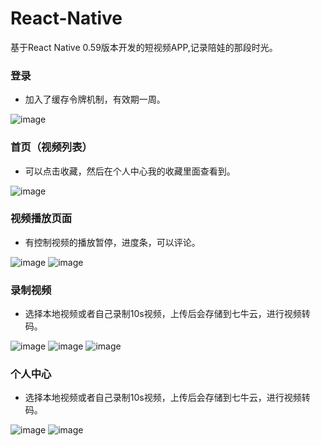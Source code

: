 # React-Native
基于React Native 0.59版本开发的短视频APP,记录陪娃的那段时光。

### 登录
* 加入了缓存令牌机制，有效期一周。

![image](example_img/login.jpg)

### 首页（视频列表）
* 可以点击收藏，然后在个人中心我的收藏里面查看到。

![image](example_img/index.jpg)

### 视频播放页面
* 有控制视频的播放暂停，进度条，可以评论。

![image](example_img/new.jpg)
![image](example_img/remark.jpg)

### 录制视频
* 选择本地视频或者自己录制10s视频，上传后会存储到七牛云，进行视频转码。

![image](example_img/upload.jpg)
![image](example_img/select.jpg)
![image](example_img/video.jpg)

### 个人中心
* 选择本地视频或者自己录制10s视频，上传后会存储到七牛云，进行视频转码。

![image](example_img/userinfo.jpg)
![image](example_img/edituser.jpg)
